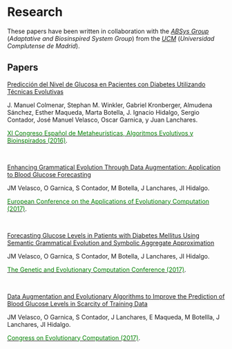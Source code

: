 
# Research
These papers have been written in collaboration with the [*ABSys Group*](http://bioinspired.dacya.ucm.es/doku.php?id=home) (*Adaptative and Biosinspired System Group*) from the [*UCM*](https://www.ucm.es/)  (*Universidad Complutense de Madrid*).


## Papers
[Predicción del Nivel de Glucosa en Pacientes con Diabetes Utilizando Técnicas Evolutivas]()

J. Manuel Colmenar, Stephan M. Winkler, Gabriel Kronberger, Almudena Sánchez, Esther Maqueda, Marta Botella, J. Ignacio Hidalgo, Sergio Contador, José Manuel Velasco, Oscar Garnica, y Juan Lanchares.

[<span style="color:green">XI Congreso Español de Metaheurísticas, Algoritmos Evolutivos y Bioinspirados (2016)</span>](http://www.congresocedi.es/es/maeb). 


<br/>

[Enhancing Grammatical Evolution Through Data Augmentation: Application to Blood Glucose Forecasting](https://link.springer.com/chapter/10.1007/978-3-319-55849-3_10)

JM Velasco, O Garnica, S Contador, M Botella, J Lanchares, JI Hidalgo.

[<span style="color:green">European Conference on the Applications of Evolutionary Computation (2017)</span>](http://www.evostar.org/2017/cfp_evoapps.php). 


<br/>

[Forecasting Glucose Levels in Patients with Diabetes Mellitus Using Semantic Grammatical Evolution and Symbolic Aggregate Approximation](https://www.researchgate.net/publication/318376740_Forecasting_glucose_levels_in_patients_with_diabetes_mellitus_using_semantic_grammatical_evolution_and_symbolic_aggregate_approximation)

JM Velasco, O Garnica, S Contador, M Botella, J Lanchares, JI Hidalgo.

[<span style="color:green">The Genetic and Evolutionary Computation Conference (2017)</span>](http://gecco-2017.sigevo.org/index.html/HomePage). 


<br/>

[Data Augmentation and Evolutionary Algorithms to Improve the Prediction of Blood Glucose Levels in Scarcity of Training Data](https://ieeexplore.ieee.org/document/7969570/)

JM Velasco, O Garnica, S Contador, J Lanchares, E Maqueda, M Botellla, J Lanchares, JI Hidalgo.

[<span style="color:green">Congress on Evolutionary Computation (2017)</span>](https://www.iiia.csic.es/es/conference/ieee-congress-evolutionary-computation-2017). 


